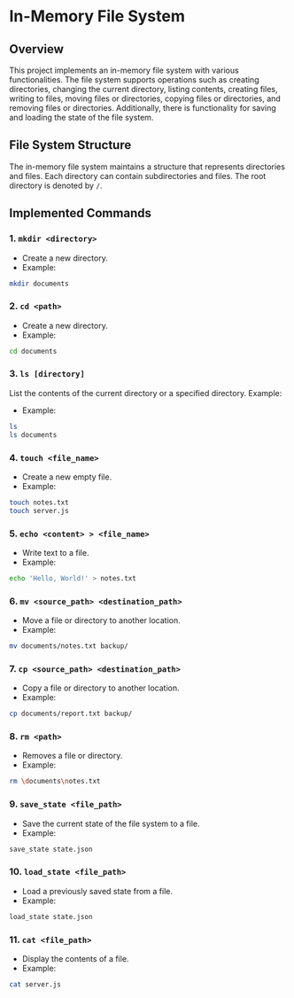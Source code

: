 # In-Memory File System

## Overview

This project implements an in-memory file system with various functionalities. The file system supports operations such as creating directories, changing the current directory, listing contents, creating files, writing to files, moving files or directories, copying files or directories, and removing files or directories. Additionally, there is functionality for saving and loading the state of the file system.

## File System Structure

The in-memory file system maintains a structure that represents directories and files. Each directory can contain subdirectories and files. The root directory is denoted by `/`.

## Implemented Commands

### 1. `mkdir <directory>`

- Create a new directory.
- Example:
```bash
mkdir documents
```

### 2. `cd <path>`

- Create a new directory.
- Example:
```bash
cd documents
```

### 3. `ls [directory]`

List the contents of the current directory or a specified directory.
Example:
- Example:
```bash
ls
ls documents
```

### 4. `touch <file_name>`

- Create a new empty file.
- Example:
```bash
touch notes.txt
touch server.js
```

### 5. `echo <content> > <file_name>`

- Write text to a file.
- Example:
```bash
echo 'Hello, World!' > notes.txt
```

### 6. `mv <source_path> <destination_path>`

- Move a file or directory to another location.
- Example:
```bash
mv documents/notes.txt backup/
```

### 7. `cp <source_path> <destination_path>`

- Copy a file or directory to another location.
- Example:
```bash
cp documents/report.txt backup/
```

### 8. `rm <path>`

- Removes a file or directory.
- Example:
```bash
rm \documents\notes.txt 
```

### 9. `save_state <file_path>`

- Save the current state of the file system to a file.
- Example:
```bash
save_state state.json
```

### 10. `load_state <file_path>`

- Load a previously saved state from a file.
- Example:
```bash
load_state state.json
```

### 11. `cat <file_path>`

- Display the contents of a file.
- Example:
```bash
cat server.js
```
